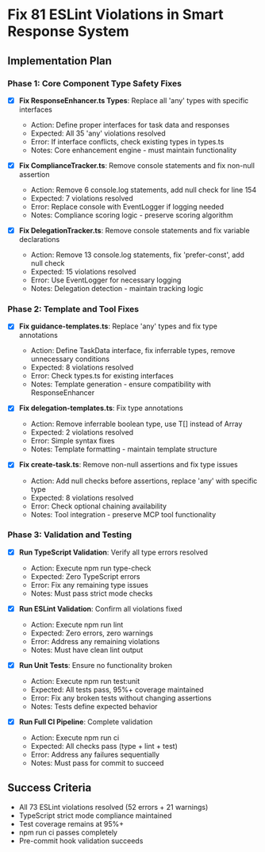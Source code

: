 # Fix 81 ESLint Violations in Smart Response System

## Implementation Plan

### Phase 1: Core Component Type Safety Fixes

- [x] **Fix ResponseEnhancer.ts Types**: Replace all 'any' types with specific interfaces
  - Action: Define proper interfaces for task data and responses
  - Expected: All 35 'any' violations resolved
  - Error: If interface conflicts, check existing types in types.ts
  - Notes: Core enhancement engine - must maintain functionality

- [x] **Fix ComplianceTracker.ts**: Remove console statements and fix non-null assertion
  - Action: Remove 6 console.log statements, add null check for line 154
  - Expected: 7 violations resolved
  - Error: Replace console with EventLogger if logging needed
  - Notes: Compliance scoring logic - preserve scoring algorithm

- [x] **Fix DelegationTracker.ts**: Remove console statements and fix variable declarations
  - Action: Remove 13 console.log statements, fix 'prefer-const', add null check
  - Expected: 15 violations resolved
  - Error: Use EventLogger for necessary logging
  - Notes: Delegation detection - maintain tracking logic

### Phase 2: Template and Tool Fixes

- [x] **Fix guidance-templates.ts**: Replace 'any' types and fix type annotations
  - Action: Define TaskData interface, fix inferrable types, remove unnecessary conditions
  - Expected: 8 violations resolved
  - Error: Check types.ts for existing interfaces
  - Notes: Template generation - ensure compatibility with ResponseEnhancer

- [x] **Fix delegation-templates.ts**: Fix type annotations
  - Action: Remove inferrable boolean type, use T[] instead of Array<T>
  - Expected: 2 violations resolved
  - Error: Simple syntax fixes
  - Notes: Template formatting - maintain template structure

- [x] **Fix create-task.ts**: Remove non-null assertions and fix type issues
  - Action: Add null checks before assertions, replace 'any' with specific type
  - Expected: 8 violations resolved
  - Error: Check optional chaining availability
  - Notes: Tool integration - preserve MCP tool functionality

### Phase 3: Validation and Testing

- [x] **Run TypeScript Validation**: Verify all type errors resolved
  - Action: Execute npm run type-check
  - Expected: Zero TypeScript errors
  - Error: Fix any remaining type issues
  - Notes: Must pass strict mode checks

- [x] **Run ESLint Validation**: Confirm all violations fixed
  - Action: Execute npm run lint
  - Expected: Zero errors, zero warnings
  - Error: Address any remaining violations
  - Notes: Must have clean lint output

- [x] **Run Unit Tests**: Ensure no functionality broken
  - Action: Execute npm run test:unit
  - Expected: All tests pass, 95%+ coverage maintained
  - Error: Fix any broken tests without changing assertions
  - Notes: Tests define expected behavior

- [x] **Run Full CI Pipeline**: Complete validation
  - Action: Execute npm run ci
  - Expected: All checks pass (type + lint + test)
  - Error: Address any failures sequentially
  - Notes: Must pass for commit to succeed

## Success Criteria
- All 73 ESLint violations resolved (52 errors + 21 warnings)
- TypeScript strict mode compliance maintained
- Test coverage remains at 95%+
- npm run ci passes completely
- Pre-commit hook validation succeeds